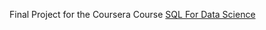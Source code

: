 Final Project for the Coursera Course [SQL For Data Science](https://www.coursera.org/learn/sql-for-data-science)
